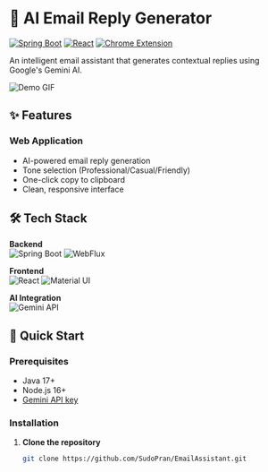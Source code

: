 # 📧 AI Email Reply Generator

[![Spring Boot](https://img.shields.io/badge/Spring%20Boot-3-green.svg)](https://spring.io/projects/spring-boot)
[![React](https://img.shields.io/badge/React-19-blue.svg)](https://reactjs.org/)
[![Chrome Extension](https://img.shields.io/badge/Chrome%20Extension-MV3-lightgrey.svg)](https://developer.chrome.com/docs/extensions/mv3/)

An intelligent email assistant that generates contextual replies using Google's Gemini AI.

![Demo GIF](demo.gif) <!-- Add your demo GIF here -->

## ✨ Features

### Web Application
- AI-powered email reply generation
- Tone selection (Professional/Casual/Friendly)
- One-click copy to clipboard
- Clean, responsive interface

## 🛠️ Tech Stack

**Backend**  
![Spring Boot](https://img.shields.io/badge/-Spring%20Boot-6DB33F?logo=spring&logoColor=white)
![WebFlux](https://img.shields.io/badge/-WebFlux-6DB33F?logo=spring&logoColor=white)

**Frontend**  
![React](https://img.shields.io/badge/-React-61DAFB?logo=react&logoColor=white)
![Material UI](https://img.shields.io/badge/-Material%20UI-0081CB?logo=mui&logoColor=white)

**AI Integration**  
![Gemini API](https://img.shields.io/badge/-Gemini%20API-4285F4?logo=google&logoColor=white)

## 🚀 Quick Start

### Prerequisites
- Java 17+
- Node.js 16+
- [Gemini API key](https://ai.google.dev/)

### Installation

1. **Clone the repository**
   ```bash
   git clone https://github.com/SudoPran/EmailAssistant.git
